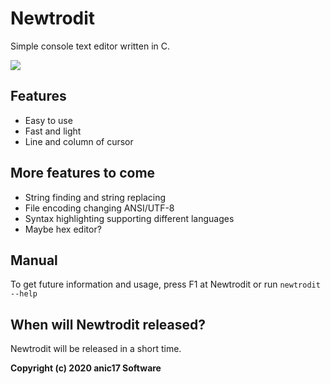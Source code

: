 # Newtrodit
Simple console text editor written in C. 

<img src="https://i.imgur.com/BtKcMDX.png">


## Features

- Easy to use
- Fast and light
- Line and column of cursor

## More features to come

- String finding and string replacing
- File encoding changing ANSI/UTF-8
- Syntax highlighting supporting different languages
- Maybe hex editor?

## Manual
To get future information and usage, press F1 at Newtrodit or run `newtrodit --help`

## When will Newtrodit released?

Newtrodit will be released in a short time.


**Copyright (c) 2020 anic17 Software**  
  <img src="https://komarev.com/ghpvc/?username=anic17&color=ffffff" width="0" height="0">
